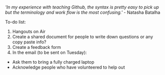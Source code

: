 *'In my experience with teaching Github, the syntax is pretty easy to pick up but the terminology and work flow is the most confusing.'* - Natasha Batalha


To-do list:

1. Hangouts on Air
2. Create a shared document for people to write down questions or any copy paste info?
3. Create a feedback form
4. In the email (to be sent on Tuesday):
  - Ask them to bring a fully charged laptop
  - Acknowledge people who have volunteered to help out
